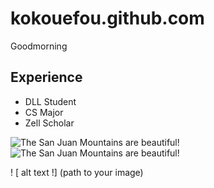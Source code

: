 # kokouefou.github.com
Goodmorning 

## Experience 

- DLL Student
- CS Major
- Zell Scholar

![The San Juan Mountains are beautiful!](https://media0.giphy.com/media/3oz8xsaLjLVqVXr3tS/200.gif ) 
![The San Juan Mountains are beautiful!](https://media4.giphy.com/media/GeimqsH0TLDt4tScGw/200.gif ) 

! [ alt text !] (path to your image)